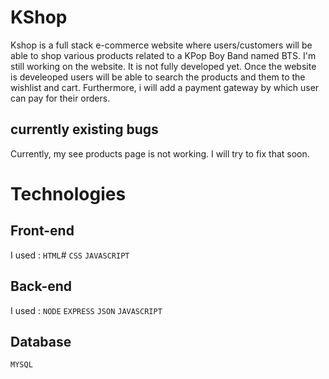 # KShop
Kshop is a full stack e-commerce website where users/customers will be able to shop various products related to a KPop Boy Band named BTS. I'm still working on the website. It is not fully developed yet. Once the website is develeoped users will be able to search the products and them to the wishlist and cart. Furthermore, i will add a payment gateway by which user can pay for their orders.
## currently existing bugs
Currently, my see products page is not working. I will try to fix that soon.
# Technologies
## Front-end
I used :
`HTML`#
`CSS`
`JAVASCRIPT`
## Back-end
I used :
`NODE`
`EXPRESS`
`JSON`
`JAVASCRIPT`
## Database
`MYSQL`

